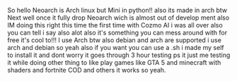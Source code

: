 So hello Neoarch is Arch linux but Mini in python!! also its made in arch btw
Next well once it fully drop Neoarch wich is almost out of develop ment also IM doing this right this time the first time with Cozmo AI i was all over also you can tell i say also alot also it's something you can mess around with for free it's cool to!!!
I use Arch btw also debian and arch are supported i use arch and debian so yeah also if you want you can use a .sh i made my self to install it and dont worry it goes through 3 hour testing ps it just me testing it while doing other thing to like play games like GTA 5 and minecraft with shaders and fortnite COD and others it works so yeah.
